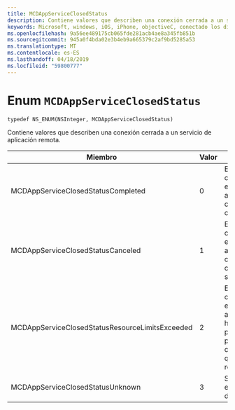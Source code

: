 ```yaml
---
title: MCDAppServiceClosedStatus
description: Contiene valores que describen una conexión cerrada a un servicio de aplicación remota.
keywords: Microsoft, windows, iOS, iPhone, objectiveC, conectado los dispositivos, proyecto Roma
ms.openlocfilehash: 9a56ee489175cb065fde281acb4ae8a345fb851b
ms.sourcegitcommit: 945a0f4bda02e3b4eb9a665379c2af9bd5285a53
ms.translationtype: MT
ms.contentlocale: es-ES
ms.lasthandoff: 04/18/2019
ms.locfileid: "59800777"
---
```

# <a name="enum-mcdappserviceclosedstatus"></a>Enum `MCDAppServiceClosedStatus`

```
typedef NS_ENUM(NSInteger, MCDAppServiceClosedStatus)
```

Contiene valores que describen una conexión cerrada a un servicio de aplicación remota.

|Miembro   |Valor   |Descripción   |
|--------|-------|-------------|
|MCDAppServiceClosedStatusCompleted |0| El punto de conexión para el servicio de aplicación se cierra correctamente.|
|MCDAppServiceClosedStatusCanceled |1| El punto de conexión para el servicio de aplicación fue cerrada por el cliente o el sistema.|
|MCDAppServiceClosedStatusResourceLimitsExceeded |2| El punto de conexión para el servicio de aplicación se ha cerrado porque el punto de conexión se quedó sin recursos.|
|MCDAppServiceClosedStatusUnknown |3| Se produjo un error desconocido.|